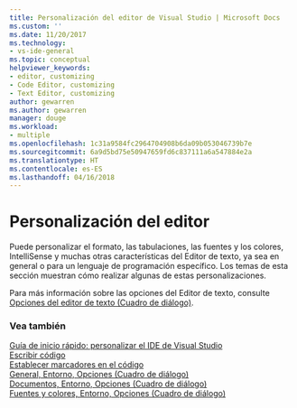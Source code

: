 ```yaml
---
title: Personalización del editor de Visual Studio | Microsoft Docs
ms.custom: ''
ms.date: 11/20/2017
ms.technology:
- vs-ide-general
ms.topic: conceptual
helpviewer_keywords:
- editor, customizing
- Code Editor, customizing
- Text Editor, customizing
author: gewarren
ms.author: gewarren
manager: douge
ms.workload:
- multiple
ms.openlocfilehash: 1c31a9584fc2964704908b6da09b053046739b7e
ms.sourcegitcommit: 6a9d5bd75e50947659fd6c837111a6a547884e2a
ms.translationtype: HT
ms.contentlocale: es-ES
ms.lasthandoff: 04/16/2018
---
```

# <a name="customizing-the-editor"></a>Personalización del editor

Puede personalizar el formato, las tabulaciones, las fuentes y los colores, IntelliSense y muchas otras características del Editor de texto, ya sea en general o para un lenguaje de programación específico. Los temas de esta sección muestran cómo realizar algunas de estas personalizaciones.

Para más información sobre las opciones del Editor de texto, consulte [Opciones del editor de texto (Cuadro de diálogo)](../ide/reference/text-editor-options-dialog-box.md).

### <a name="see-also"></a>Vea también

[Guía de inicio rápido: personalizar el IDE de Visual Studio](../ide/quickstart-personalize-the-ide.md)  
[Escribir código](../ide/writing-code-in-the-code-and-text-editor.md)  
[Establecer marcadores en el código](../ide/setting-bookmarks-in-code.md)  
[General, Entorno, Opciones (Cuadro de diálogo)](../ide/reference/general-environment-options-dialog-box.md)  
[Documentos, Entorno, Opciones (Cuadro de diálogo)](../ide/reference/documents-environment-options-dialog-box.md)  
[Fuentes y colores, Entorno, Opciones (Cuadro de diálogo)](../ide/reference/fonts-and-colors-environment-options-dialog-box.md)